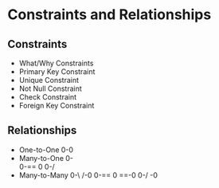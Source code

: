 # Constraints and Relationships

## Constraints

- What/Why Constraints
- Primary Key Constraint
- Unique Constraint
- Not Null Constraint
- Check Constraint
- Foreign Key Constraint

## Relationships

- One-to-One
0-0
- Many-to-One
0-\
0-== 0
0-/
- Many-to-Many
0-\     /-0 
0-== 0 ==-0
0-/     \-0
